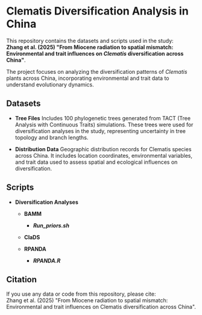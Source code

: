 # Clematis Diversification Analysis in China

This repository contains the datasets and scripts used in the study:  
**Zhang et al. (2025) "From Miocene radiation to spatial mismatch: Environmental and trait influences on _Clematis_ diversification across China"**.

The project focuses on analyzing the diversification patterns of _Clematis_ plants across China, incorporating environmental and trait data to understand evolutionary dynamics.

## Datasets

+ **Tree Files** 
   Includes 100 phylogenetic trees generated from TACT (Tree Analysis with Continuous Traits) simulations. These trees were used for diversification analyses in the study, representing uncertainty in tree topology and branch lengths.

+ **Distribution Data**
   Geographic distribution records for Clematis species across China. It includes location coordinates, environmental variables, and trait data used to assess spatial and ecological influences on diversification.

## Scripts

+ **Diversification Analyses**  
    - **BAMM**  
        - _**Run_priors.sh**_  
    
    - **ClaDS**  

    - **RPANDA**  
        + _**RPANDA.R**_  

## Citation
If you use any data or code from this repository, please cite:  
Zhang et al. (2025) "From Miocene radiation to spatial mismatch: Environmental and trait influences on Clematis diversification across China".
